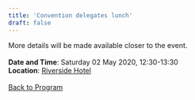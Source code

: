 ```yaml
---
title: 'Convention delegates lunch'
draft: false
---
```


More details will be made available closer to the event.
\
\
**Date and Time**: Saturday 02 May 2020, 12:30-13:30 \
**Location**: [Riverside Hotel](/venue)
\
\
[Back to Program](/program)
